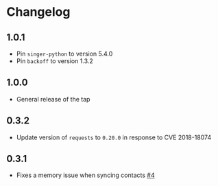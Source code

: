 # Changelog

## 1.0.1
  * Pin `singer-python` to version 5.4.0
  * Pin `backoff` to version 1.3.2

## 1.0.0
  * General release of the tap

## 0.3.2
  * Update version of `requests` to `0.20.0` in response to CVE 2018-18074

## 0.3.1
  * Fixes a memory issue when syncing contacts [#4](https://github.com/singer-io/tap-emarsys/pull/4)
